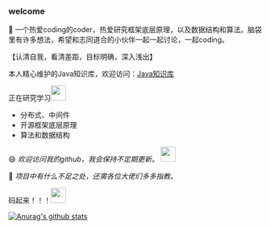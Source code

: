 
### welcome

👋 一个热爱coding的coder，热爱研究框架底层原理，以及数据结构和算法。脑袋里有许多想法，希望和志同道合的小伙伴一起一起讨论，一起coding。

【认清自我，看清差距，目标明确，深入浅出】

本人精心维护的Java知识库，欢迎访问：[Java知识库](https://coderbruis.github.io/javaDocs)

正在研究学习<img src="https://media.giphy.com/media/WUlplcMpOCEmTGBtBW/giphy.gif" width="30"> 

- 分布式、中间件
- 开源框架底层原理
- 算法和数据结构

😄 <em> 欢迎访问我的github，我会保持不定期更新。
<img src="https://media.giphy.com/media/WUlplcMpOCEmTGBtBW/giphy.gif" width="30"> 
</em></p>

🤔 <em>项目中有什么不足之处，还需各位大佬们多多指教。</em>

码起来！！！<img src="https://media.giphy.com/media/WUlplcMpOCEmTGBtBW/giphy.gif" width="30"> 

[![Anurag's github stats](https://github-readme-stats.vercel.app/api?username=coderbruis&show_icons=true&theme=dark)](https://github.com/anuraghazra/github-readme-stats)

<!--
**coderbruis/coderbruis** is a ✨ _special_ ✨ repository because its `README.md` (this file) appears on your GitHub profile.

Here are some ideas to get you started:

- 🔭 I’m currently working on ...
- 🌱 I’m currently learning ...
- 👯 I’m looking to collaborate on ...
- 🤔 I’m looking for help with ...
- 💬 Ask me about ...
- 📫 How to reach me: ...
- 😄 Pronouns: ...
- ⚡ Fun fact: ...
-->
